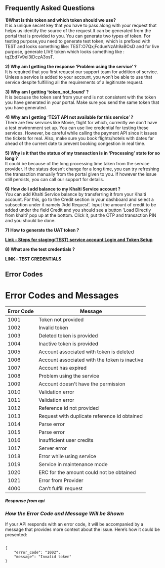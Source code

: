 ## **Frequently Asked Questions**

**1)What is this token and which token should we use?**   
	It is a unique secret key that you have to pass along with your request that helps us identify the source of the request.It can be generated from the portal that is provided to you. You can generate two types of token. For testing purpose,you need to generate test token; which is prefixed with TEST and looks something like: TEST:O7QxjFcdueNzAh9aBOsD and for live purpose, generate LIVE token which looks something like : tqZbd7v9ei3iDczA3osT. 

**2\) Why am I getting  the response ‘Problem using the service’ ?**  
	It is required that you first request our support team for addition of service. Unless a service is added to your account, you won’t be able to use that service despite fulfilling all the requirements of a legitimate request.

**3\) Why am I getting ‘token\_not\_found’ ?**  
	It is because the token sent from your end is not consistent with the token you have generated in your portal. Make sure you send the same token that you have generated.

**4\) Why am I getting ‘TEST API not available for this service’ ?**  
	There are few services like Movie, flight for which, currently we don’t have a test environment set up. You can use live credential for testing these services. However, be careful while calling the payment API since it issues the tickets for real. Also, make sure you book flights/hotels with dates far ahead of the current date to prevent booking congestion in real time. 

**5\) Why is it that the status of my transaction is in ‘Processing’ state for so long ?**  
	It could be because of the long processing time taken from the service provider. If the status doesn’t change for a long time, you can try refreshing the transaction manually from the portal given to you. If however the issue still persists, you can call our support for details.

**6\) How do I add balance to my Khalti Service account ?**   
	You can add Khalti Service balance by transferring it from your Khalti account. For this, go to the Credit section in your dashboard and select a subsection under it namely ‘Add Request’. Input the amount of credit to be added under the field Credit and you should see a button ‘Load Directly from khalti’ pop up at the bottom. Click it, put the OTP and transaction PIN and you should be done.

**7\) How to generate the UAT token ?** 

[**Link - Steps for staging(TEST) service account Login and Token Setup**](https://app.tango.us/app/workflow/Steps-for-staging-TEST--service-account-Login-and-Token-Setup-928be4ac17e94caeb37d02c7e576cf4d)



**8\) What are the test credentials ?** 

[**LINK : TEST  CREDENTIALS**](https://docs.google.com/spreadsheets/d/1-6E-\_CJsWFP5VqHmTiWt0FsX2Ft4DRXziAB\_iSM9Wpc/edit\#gid=0)

## **Error Codes**
# Error Codes and Messages

| Error Code | Message                                      |
|------------|----------------------------------------------|
| 1001       | Token not provided                          |
| 1002       | Invalid token                                |
| 1003       | Deleted token is provided                   |
| 1004       | Inactive token is provided                  |
| 1005       | Account associated with token is deleted     |
| 1006       | Account associated with the token is inactive |
| 1007       | Account has expired                         |
| 1008       | Problem using the service                   |
| 1009       | Account doesn't have the permission          |
| 1010       | Validation error                             |
| 1011       | Validation error                             |
| 1012       | Reference id not provided                   |
| 1013       | Request with duplicate reference id obtained|
| 1014       | Parse error                                  |
| 1015       | Parse error                                  |
| 1016       | Insufficient user credits                   |
| 1017       | Server error                                 |
| 1018       | Error while using service                   |
| 1019       | Service in maintenance mode                 |
| 1020       | ERC for the amount could not be obtained     |
| 1021       | Error from Provider                          |
| 4000       | Can’t fulfill request                        |

***Response from api***


### ***How the Error Code and Message Will be Shown***

If your API responds with an error code, it will be accompanied by a message that provides more context about the issue. Here’s how it could be presented:

<pre><code class="json">
{
    "error_code": "1002",
    "message": "Invalid token"
}
</code></pre>
